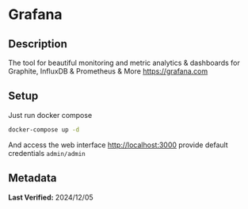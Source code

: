 # Grafana

## Description

The tool for beautiful monitoring and metric analytics & dashboards for Graphite, InfluxDB & Prometheus & More <https://grafana.com>

## Setup

Just run docker compose

```sh
docker-compose up -d
```

And access the web interface <http://localhost:3000> provide default credentials `admin/admin`

## Metadata

**Last Verified:** 2024/12/05
